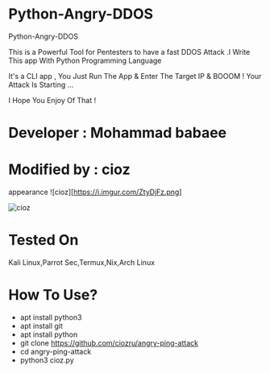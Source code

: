 # Python-Angry-DDOS

Python-Angry-DDOS

This is a Powerful Tool for Pentesters to have a fast DDOS Attack .I Write This app With Python Programming Language

It's a CLI app , You Just Run The App & Enter The Target IP & BOOOM ! Your Attack Is Starting ...

I Hope You Enjoy Of That !

# Developer : Mohammad babaee
# Modified by : cioz
appearance
![cioz][https://i.imgur.com/ZtyDjFz.png]

![cioz](./assets/image_unsplash.png "GitHub")

# Tested On
Kali Linux,Parrot Sec,Termux,Nix,Arch Linux

# How To Use? 
- apt install python3
- apt install git
- apt install python 
- git clone https://github.com/ciozru/angry-ping-attack
- cd angry-ping-attack
- python3 cioz.py
